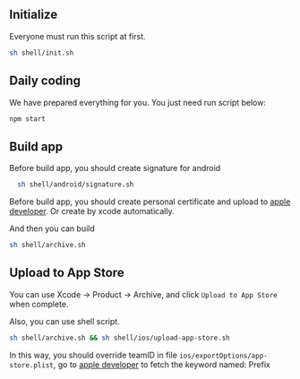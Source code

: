 ## Initialize
Everyone must run this script at first.
```bash
sh shell/init.sh
```

## Daily coding
We have prepared everything for you. You just need run script below:
```bash
npm start
```

## Build app
Before build app, you should create signature for android
```bash
  sh shell/android/signature.sh
```
Before build app, you should create personal certificate and upload to [apple developer](https://developer.apple.com/account/ios/certificate). Or create by xcode automatically.

And then you can build
```bash
sh shell/archive.sh
```

## Upload to App Store
You can use Xcode -> Product -> Archive, and click `Upload to App Store` when complete.

Also, you can use shell script.
```bash
sh shell/archive.sh && sh shell/ios/upload-app-store.sh
```
In this way, you should override teamID in file `ios/exportOptions/app-store.plist`, go to [apple developer](https://developer.apple.com/account/ios/identifier/bundle) to fetch the keyword named: Prefix

